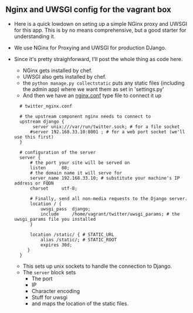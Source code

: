 ## Nginx and UWSGI config for the vagrant box

- Here is a quick lowdown on seting up a simple NGinx proxy and UWSGI for this app.  This is by no means comprehensive, but a good starter for understanding it.
- We use NGinx for Proxying and UWSGI for production DJango.
- Since it's pretty straighforward, I'll post the whole thing as code here.
  - NGinx gets installed by chef.
  - UWSGI also gets installed by chef.
  - the <code>python manage.py collectstatic</code> puts any static files (including the admin app) where we want them as set in 'settings.py'
  - And then we have an [nginx.conf](https://github.com/mckerrj/TwitterApp/blob/master/twitter_nginx.conf) type file to connect it up
  ```
    # twitter_nginx.conf

    # the upstream component nginx needs to connect to
    upstream django {
         server unix:///var/run/twitter.sock; # for a file socket
        #server 192.168.33.10:8001 ; # for a web port socket (we'll use this first)
    }

    # configuration of the server
    server {
        # the port your site will be served on
        listen      80;
        # the domain name it will serve for
        server_name 192.168.33.10; # substitute your machine's IP address or FQDN
        charset     utf-8;

        # Finally, send all non-media requests to the Django server.
        location / {
            uwsgi_pass  django;
            include     /home/vagrant/twitter/uwsgi_params; # the uwsgi_params file you installed
        }

        location /static/ { # STATIC_URL
            alias /static/; # STATIC_ROOT
            expires 30d;
       }
    }
  ```

  - This sets up unix sockets to handle the connection to Django.
  - The <code>server</code> block sets
    - The port
    - IP
    - Character encoding
    - Stuff for uwsgi
    - and maps the location of the static files.